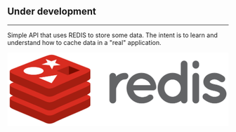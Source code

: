 ## Under development
---
Simple API that uses REDIS to store some data.
The intent is to learn and understand how to cache data in a "real" application.

<img title="redis logo" alt="redis logo" src="Redis_Logo.png">


